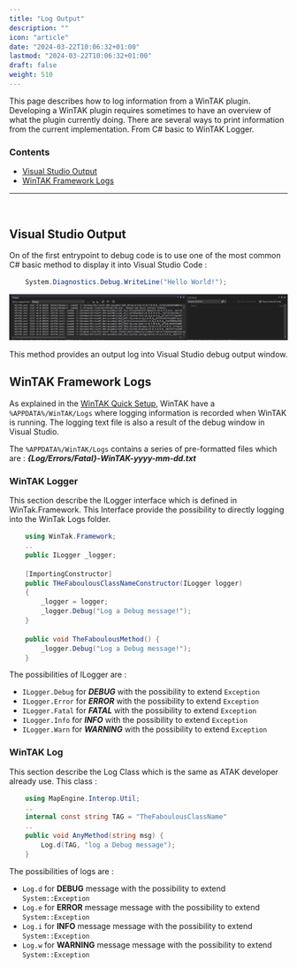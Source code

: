 ```yaml
---
title: "Log Output"
description: ""
icon: "article"
date: "2024-03-22T10:06:32+01:00"
lastmod: "2024-03-22T10:06:32+01:00"
draft: false
weight: 510
---
```


This page describes how to log information from a WinTAK plugin. Developing a WinTAK plugin requires sometimes to have an overview of what the plugin currently doing. There are several ways to print information from the current implementation. From C# basic to WinTAK Logger.

### Contents

- [Visual Studio Output](#visual-studio-output)
- [WinTAK Framework Logs](#wintak-framework-logs)
___

<br>

## Visual Studio Output

On of the first entrypoint to debug code is to use one of the most common C# basic method to display it into Visual Studio Code :

```csharp
    System.Diagnostics.Debug.WriteLine("Hello World!");
```

![Visual Studio Debug Windows](../../../assets/image/visual_studio/visual-studio-debug-log-window.png)

This method provides an output log into Visual Studio debug output window.

## WinTAK Framework Logs

As explained in the [WinTAK Quick Setup](../setup/quick_setup.md/#wintak-files), WinTAK have a `%APPDATA%/WinTAK/Logs` where logging information is recorded when WinTAK is running. The logging text file is also a result of the debug window in Visual Studio.

The `%APPDATA%/WinTAK/Logs` contains a series of pre-formatted files which are : ***{Log/Errors/Fatal}-WinTAK-yyyy-mm-dd.txt***

### WinTAK Logger

This section describe the ILogger interface which is defined in WinTak.Framework. This Interface provide the possibility to directly logging into the WinTak Logs folder.

```csharp
    using WinTak.Framework;
    .. 
    public ILogger _logger;

    [ImportingConstructor]
    public THeFaboulousClassNameConstructor(ILogger logger)
    {
        _logger = logger;
        _logger.Debug("Log a Debug message!");
    }

    public void TheFaboulousMethod() {
        _logger.Debug("Log a Debug message!");
    }

```

The possibilities of ILogger are :

- `ILogger.Debug` for ***DEBUG*** with the possibility to extend `Exception`
- `ILogger.Error` for ***ERROR*** with the possibility to extend `Exception`
- `ILogger.Fatal` for ***FATAL*** with the possibility to extend `Exception`
- `ILogger.Info` for ***INFO*** with the possibility to extend `Exception`
- `ILogger.Warn` for ***WARNING*** with the possibility to extend `Exception`

### WinTAK Log

This section describe the Log Class which is the same as ATAK developer already use. This class :

```csharp
    using MapEngine.Interop.Util;
    ..
    internal const string TAG = "TheFaboulousClassName"
    ..
    public void AnyMethod(string msg) {
        Log.d(TAG, "log a Debug message");
    } 

```
The possibilities of logs are :

- `Log.d` for **DEBUG** message with the possibility to extend `System::Exception`
- `Log.e` for **ERROR** message message with the possibility to extend `System::Exception`
- `Log.i` for **INFO** message message with the possibility to extend `System::Exception`
- `Log.w` for **WARNING** message message with the possibility to extend `System::Exception`
